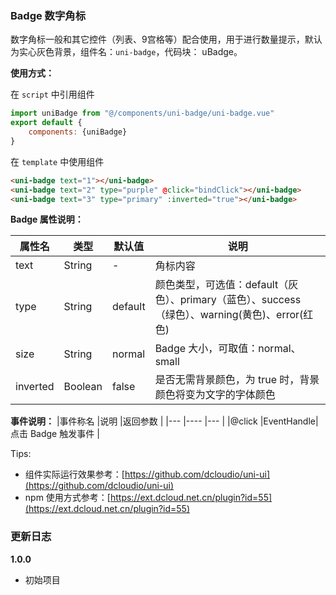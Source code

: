 ### Badge 数字角标

数字角标一般和其它控件（列表、9宫格等）配合使用，用于进行数量提示，默认为实心灰色背景，组件名：``uni-badge``，代码块： uBadge。

**使用方式：**

在 ``script`` 中引用组件 

```javascript
import uniBadge from "@/components/uni-badge/uni-badge.vue"
export default {
    components: {uniBadge}
}
```

在 ``template`` 中使用组件

```html
<uni-badge text="1"></uni-badge>
<uni-badge text="2" type="purple" @click="bindClick"></uni-badge>
<uni-badge text="3" type="primary" :inverted="true"></uni-badge>
```

**Badge 属性说明：**

|属性名		|类型		|默认值	|说明																											|
|---		|----		|---	|---																											|
|text		|String		|-		|角标内容																										|
|type		|String		|default|颜色类型，可选值：default（灰色）、primary（蓝色）、success（绿色）、warning(黄色)、error(红色)|
|size		|String		|normal|Badge 大小，可取值：normal、small|
|inverted	|Boolean	|false	|是否无需背景颜色，为 true 时，背景颜色将变为文字的字体颜色														|


**事件说明：**
|事件称名	|说明				|返回参数							|
|---			|----				|---									|
|@click		|EventHandle| 点击 Badge 触发事件	|



Tips:

* 组件实际运行效果参考：[https://github.com/dcloudio/uni-ui](https://github.com/dcloudio/uni-ui)
* npm 使用方式参考：[https://ext.dcloud.net.cn/plugin?id=55](https://ext.dcloud.net.cn/plugin?id=55)


### 更新日志
**1.0.0**
- 初始项目